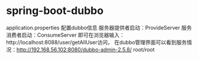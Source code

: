 # spring-boot-dubbo


application.properties 配置dubbo信息
  服务器提供者启动：ProvideServer
  服务消费者启动：ConsumeServer
  即可在浏览器输入：http://localhost:8088/user/getAllUser访问，
  在dubbo管理界面可以看到服务情况：http://192.168.56.102:8080/dubbo-admin-2.5.8/     root/root
